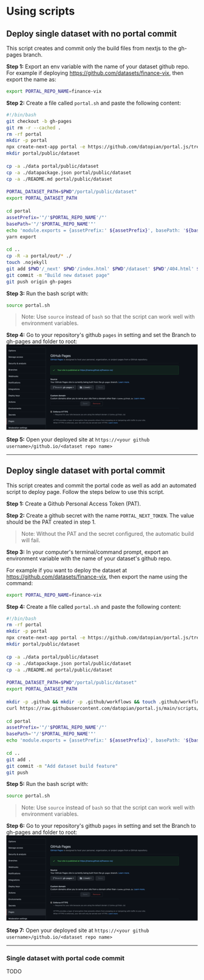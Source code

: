 # Using scripts

## Deploy single dataset with no portal commit
This script creates and commit only the build files from nextjs to the gh-pages branch. 

**Step 1:** Export an env variable with the name of your dataset github repo.
For example if deploying https://github.com/datasets/finance-vix, then export the name as:
```bash
export PORTAL_REPO_NAME=finance-vix
```

**Step 2:** Create a file called `portal.sh` and paste the following content:
```bash
#!/bin/bash
git checkout -b gh-pages
git rm -r --cached . 
rm -rf portal
mkdir -p portal
npx create-next-app portal -e https://github.com/datopian/portal.js/tree/main/examples/dataset-frictionless 
mkdir portal/public/dataset

cp -a ./data portal/public/dataset
cp -a ./datapackage.json portal/public/dataset
cp -a ./README.md portal/public/dataset

PORTAL_DATASET_PATH=$PWD"/portal/public/dataset"
export PORTAL_DATASET_PATH

cd portal
assetPrefix='"/'$PORTAL_REPO_NAME'/"'
basePath='"/'$PORTAL_REPO_NAME'"'
echo 'module.exports = {assetPrefix:' ${assetPrefix}', basePath: '${basePath}' }' > next.config.js ## This ensures css and public folder works
yarn export

cd ..
cp -R -a portal/out/* ./
touch .nojekyll
git add $PWD'/_next' $PWD'/index.html' $PWD'/dataset' $PWD'/404.html' $PWD'/.nojekyll' $PWD'/favicon.ico'
git commit -m "Build new dataset page"
git push origin gh-pages
```
**Step 3:** Run the bash script with:
```bash
source portal.sh
```
> Note: Use `source` instead of `bash` so that the script can work well with environment variables. 

**Step 4:**
Go to your repository's github `pages` in setting and set the Branch to gh-pages and folder to root:
<img src='./assets/sdnocommit.png' />

**Step 5:**
Open your deployed site at `https://<your github username>/github.io/<dataset repo name>`

____

## Deploy single dataset with portal commit
This script creates and commit the portal code as well as add an automated script to deploy page. Follow the steps below to use this script. 

**Step 1:** Create a Github Personal Access Token (PAT).

**Step 2:** Create a github secret with the name `PORTAL_NEXT_TOKEN`. The value should be the PAT created in step 1.

> Note: Without the PAT and the secret configured, the automatic build will fail. 

**Step 3:** In your computer's terminal/command prompt, export an environment variable with the name of your dataset's github repo.

For example if you want to deploy the dataset at https://github.com/datasets/finance-vix, then export the name using the command:
```bash
export PORTAL_REPO_NAME=finance-vix
```

**Step 4:** Create a file called `portal.sh` and paste the following content:
```bash
#!/bin/bash
rm -rf portal
mkdir -p portal
npx create-next-app portal -e https://github.com/datopian/portal.js/tree/main/examples/dataset-frictionless 
mkdir portal/public/dataset

cp -a ./data portal/public/dataset
cp -a ./datapackage.json portal/public/dataset
cp -a ./README.md portal/public/dataset

PORTAL_DATASET_PATH=$PWD"/portal/public/dataset"
export PORTAL_DATASET_PATH

mkdir -p .github && mkdir -p .github/workflows && touch .github/workflows/main.yml
curl https://raw.githubusercontent.com/datopian/portal.js/main/scripts/gh-page-builder-action.yml > .github/workflows/main.yml

cd portal
assetPrefix='"/'$PORTAL_REPO_NAME'/"'
basePath='"/'$PORTAL_REPO_NAME'"'
echo 'module.exports = {assetPrefix:' ${assetPrefix}', basePath: '${basePath}' }' > next.config.js ## This ensures css and public folder works

cd ..
git add .
git commit -m "Add dataset build feature"
git push 

```
**Step 5:** Run the bash script with:
```bash
source portal.sh
```
> Note: Use `source` instead of `bash` so that the script can work well with environment variables. 

**Step 6:**
Go to your repository's github `pages` in setting and set the Branch to gh-pages and folder to root:
<img src='./assets/sdnocommit.png' />

**Step 7:**
Open your deployed site at `https://<your github username>/github.io/<dataset repo name>`

____
### Single dataset with portal code commit
TODO

